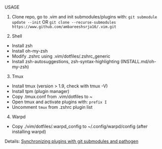 USAGE

1. Clone repo, go to .vim and init submodules/plugins with:
  `git submodule update --init`
    OR
  `git clone --recurse-submodules https://www.github.com/ambareeshsrja16/.vim.git`

2. Shell
  * Install zsh
  * Install oh-my-zsh
  * Modify .zshrc using .vim/dotfiles/.zshrc_generic 
  * Install zsh-autosuggestions, zsh-syntax-highlighting (INSTALL.md/oh-my-zsh)

3. Tmux
  * Install tmux (version > 1.9, check with tmux -V)
  * Install tpm (plugin manager)
  * Copy .tmux.conf from .vim/dotfiles to ~
  * Open tmux and activate plugins with:
  `prefix I`
  * Uncomment `tmux` from .zshrc plugin list

4. Warpd
  * Copy ./vim/dotfiles/.warpd_config to ~/.config/warpd/config (after
  installing warpd)

Details: [Synchronizing plugins with git submodules and pathogen](http://vimcasts.org/episodes/synchronizing-plugins-with-git-submodules-and-pathogen)
